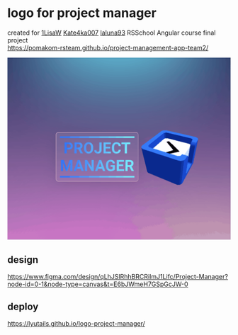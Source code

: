 # logo for project manager

created for [1LisaW](https://github.com/1LisaW) [Kate4ka007](https://github.com/Kate4ka007) [laluna93](https://github.com/laluna93) RSSchool Angular course final project</br>
https://pomakom-rsteam.github.io/project-management-app-team2/

![logo gif](./logo_cube_1.gif)

## design

https://www.figma.com/design/qLhJSlRhhBRCRiImJ1Lifc/Project-Manager?node-id=0-1&node-type=canvas&t=E6bJWmeH7GSpGcJW-0

## deploy

https://lyutails.github.io/logo-project-manager/
